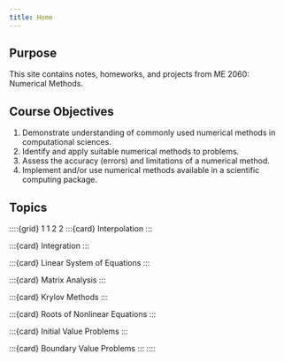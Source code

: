 ```yaml
---
title: Home
---
```


## Purpose

This site contains notes, homeworks, and projects from ME 2060: Numerical Methods.

## Course Objectives

1. Demonstrate understanding of commonly used numerical methods in computational sciences.
2. Identify and apply suitable numerical methods to problems.
3. Assess the accuracy (errors) and limitations of a numerical method.
4. Implement and/or use numerical methods available in a scientific computing package.

## Topics

::::{grid} 1 1 2 2
:::{card}
Interpolation
:::

:::{card}
Integration
:::

:::{card}
Linear System of Equations
:::

:::{card}
Matrix Analysis
:::

:::{card}
Krylov Methods
:::

:::{card}
Roots of Nonlinear Equations
:::

:::{card}
Initial Value Problems
:::

:::{card}
Boundary Value Problems
:::
::::